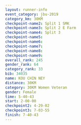 ```yaml
---
layout: runner-info 
event_category: jbu-2019 
category_km: 30KM 
checkpoint-name2: Split 1 SMK 
checkpoint-name3: Split 2 E Farm 
checkpoint-name4: Split 3 
checkpoint-name5: 
checkpoint-name6: 
checkpoint-name7: 
checkpoint-name8: 
checkpoint-name9: 
overall_rank: 245
gender_rank: 64
category_rank: 33
bib: 34035
name: KOU CHIN NEY
distance: 30KM
category: 30KM Women Veteran
gender: Female
time: 5-40-43
start: 2-00-00
checkpoint2: 4-29-02
checkpoint3: 7-03-55
finish: 7-40-43
---
```

